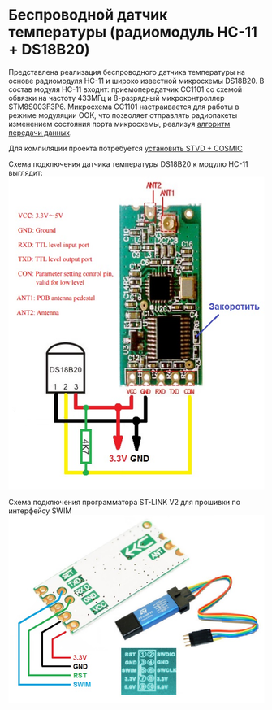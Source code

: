 Беспроводной датчик температуры (радиомодуль HC-11 + DS18B20)
=============================================================

Представлена реализация беспроводного датчика температуры на основе радиомодуля HC-11 и широко известной микросхемы DS18B20.
В состав модуля HC-11 входит: приемопередатчик CC1101 со схемой обвязки на частоту 433МГц и 8-разрядный микроконтроллер STM8S003F3P6.
Микросхема CC1101 настраивается для работы в режиме модуляции OOK, что позволяет отправлять радиопакеты изменением состояния порта микросхемы, реализуя [алгоритм передачи данных](http://www.homes-smart.ru/index.php/oborudovanie/bez-provodov-433-315mgts/45-odin-iz-algoritmov-peredachi-dannykh-v-vide-tsifrovogo-koda ).

Для компиляции проекта потребуется [установить STVD + COSMIC](http://www.count-zero.ru/2016/stm8_spl_cosmic/)

Схема подключения датчика температуры DS18B20 к модулю HC-11 выглядит:
![hc 11](photo_01.jpg "hc 11")


Схема подключения программатора ST-LINK V2 для прошивки по интерфейсу SWIM
![hc 11](photo_02.jpg "hc 11")

